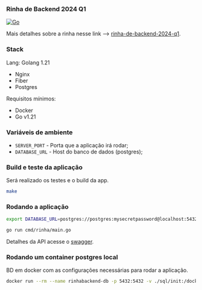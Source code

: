 ### Rinha de Backend 2024 Q1

[![Go](https://github.com/MarcusAdriano/rinha-de-backend-2024-q1-go/actions/workflows/go.yml/badge.svg)](https://github.com/MarcusAdriano/rinha-de-backend-2024-q1-go/actions/workflows/go.yml)

Mais detalhes sobre a rinha nesse link --> [rinha-de-backend-2024-q1](https://github.com/zanfranceschi/rinha-de-backend-2024-q1).

### Stack

Lang: Golang 1.21
- Nginx
- Fiber
- Postgres

Requisitos mínimos:
- Docker
- Go v1.21

### Variáveis de ambiente

- `SERVER_PORT` - Porta que a aplicação irá rodar;
- `DATABASE_URL` - Host do banco de dados (postgres);

### Build e teste da aplicação

Será realizado os testes e o build da app.

```bash
make
```

### Rodando a aplicação

```bash
export DATABASE_URL=postgres://postgres:mysecretpassword@localhost:5432/rinhabackend
```

```bash
go run cmd/rinha/main.go
```

Detalhes da API acesse o [swagger](http://localhost:8080/swagger/).

### Rodando um container postgres local

BD em docker com as configurações necessárias para rodar a aplicação.

```bash
docker run --rm --name rinhabackend-db -p 5432:5432 -v ./sql/init:/docker-entrypoint-initdb.d/ -e POSTGRES_PASSWORD=mysecretpassword -e POSTGRES_DB=rinhabackend -d postgres:16.1
```
